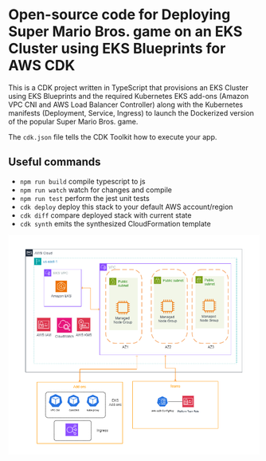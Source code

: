 # Open-source code for Deploying Super Mario Bros. game on an EKS Cluster using EKS Blueprints for AWS CDK

This is a CDK project written in TypeScript that provisions an EKS Cluster using EKS Blueprints and the required Kubernetes EKS add-ons (Amazon VPC CNI and AWS Load Balancer Controller) along with the Kubernetes manifests (Deployment, Service, Ingress) to launch the Dockerized version of the popular Super Mario Bros. game.

The `cdk.json` file tells the CDK Toolkit how to execute your app.

## Useful commands

* `npm run build`   compile typescript to js
* `npm run watch`   watch for changes and compile
* `npm run test`    perform the jest unit tests
* `cdk deploy`      deploy this stack to your default AWS account/region
* `cdk diff`        compare deployed stack with current state
* `cdk synth`       emits the synthesized CloudFormation template

![Alt text](./eks.png?raw=true "EKS Cluster Deployed using EKS Blueprints")